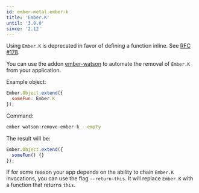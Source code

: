```yaml
---
id: ember-metal.ember-k
title: 'Ember.K'
until: '3.0.0'
since: '2.12'
---
```


Using `Ember.K` is deprecated in favor of defining a function inline. See [RFC #178](https://github.com/emberjs/rfcs/blob/master/text/0178-deprecate-ember-k.md).

You can use the addon [ember-watson](https://github.com/abuiles/ember-watson#remove-usages-of-emberk) to automate the removal of `Ember.K` from your application.

Example object:

```javascript
Ember.Object.extend({
  someFun: Ember.K
});
```

Command:

```sh
ember watson:remove-ember-k --empty
```

The result will be:

```javascript
Ember.Object.extend({
  someFun() {}
});
```

If for some reason your app depends on the ability to chain `Ember.K` invocations, you can use the flag `--return-this`. It will replace `Ember.K` with a function that returns `this`.
